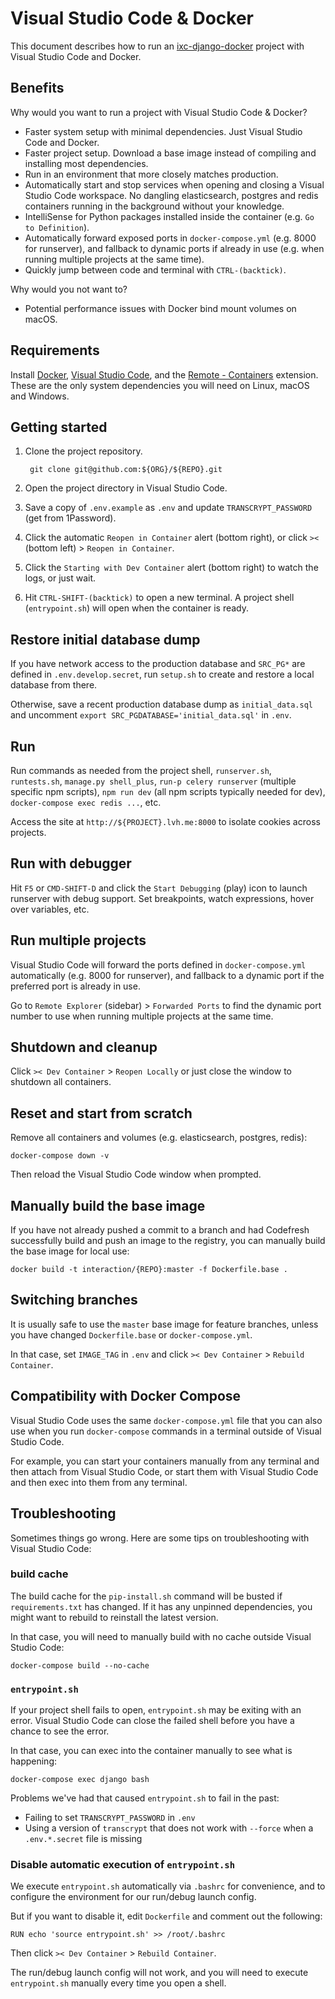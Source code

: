 # Visual Studio Code & Docker

This document describes how to run an [ixc-django-docker] project with Visual Studio Code and Docker.

## Benefits

Why would you want to run a project with Visual Studio Code & Docker?

- Faster system setup with minimal dependencies. Just Visual Studio Code and Docker.
- Faster project setup. Download a base image instead of compiling and installing most dependencies.
- Run in an environment that more closely matches production.
- Automatically start and stop services when opening and closing a Visual Studio Code workspace. No dangling elasticsearch, postgres and redis containers running in the background without your knowledge.
- IntelliSense for Python packages installed inside the container (e.g. `Go to Definition`).
- Automatically forward exposed ports in `docker-compose.yml` (e.g. 8000 for runserver), and fallback to dynamic ports if already in use (e.g. when running multiple projects at the same time).
- Quickly jump between code and terminal with `CTRL-(backtick)`.

Why would you not want to?

- Potential performance issues with Docker bind mount volumes on macOS.

## Requirements

Install [Docker], [Visual Studio Code], and the [Remote - Containers] extension. These are the only system dependencies you will need on Linux, macOS and Windows.

[Docker]: https://docs.docker.com/get-docker/
[ixc-django-docker]: https://github.com/ixc/ixc-django-docker/
[Remote - Containers]: https://marketplace.visualstudio.com/items?itemName=ms-vscode-remote.remote-containers
[Visual Studio Code]: https://code.visualstudio.com/

## Getting started

1. Clone the project repository.

        git clone git@github.com:${ORG}/${REPO}.git

2. Open the project directory in Visual Studio Code.

3. Save a copy of `.env.example` as `.env` and update `TRANSCRYPT_PASSWORD` (get from 1Password).

4. Click the automatic `Reopen in Container` alert (bottom right), or click `><` (bottom left) > `Reopen in Container`.

5. Click the `Starting with Dev Container` alert (bottom right) to watch the logs, or just wait.

6. Hit `CTRL-SHIFT-(backtick)` to open a new terminal. A project shell (`entrypoint.sh`) will open when the container is ready.

## Restore initial database dump

If you have network access to the production database and `SRC_PG*` are defined in `.env.develop.secret`, run `setup.sh` to create and restore a local database from there.

Otherwise, save a recent production database dump as `initial_data.sql` and uncomment `export SRC_PGDATABASE='initial_data.sql'` in `.env`.

## Run

Run commands as needed from the project shell, `runserver.sh`, `runtests.sh`, `manage.py shell_plus`, `run-p celery runserver` (multiple specific npm scripts), `npm run dev` (all npm scripts typically needed for dev), `docker-compose exec redis ...`, etc.

Access the site at `http://${PROJECT}.lvh.me:8000` to isolate cookies across projects.

## Run with debugger

Hit `F5` or `CMD-SHIFT-D` and click the `Start Debugging` (play) icon to launch runserver with debug support. Set breakpoints, watch expressions, hover over variables, etc.

## Run multiple projects

Visual Studio Code will forward the ports defined in `docker-compose.yml` automatically (e.g. 8000 for runserver), and fallback to a dynamic port if the preferred port is already in use.

Go to `Remote Explorer` (sidebar) > `Forwarded Ports` to find the dynamic port number to use when running multiple projects at the same time.

## Shutdown and cleanup

Click `>< Dev Container` > `Reopen Locally` or just close the window to shutdown all containers.

## Reset and start from scratch

Remove all containers and volumes (e.g. elasticsearch, postgres, redis):

    docker-compose down -v

Then reload the Visual Studio Code window when prompted.

## Manually build the base image

If you have not already pushed a commit to a branch and had Codefresh successfully build and push an image to the registry, you can manually build the base image for local use:

    docker build -t interaction/{REPO}:master -f Dockerfile.base .

## Switching branches

It is usually safe to use the `master` base image for feature branches, unless you have changed `Dockerfile.base` or `docker-compose.yml`.

In that case, set `IMAGE_TAG` in `.env` and click `>< Dev Container` > `Rebuild Container`.

## Compatibility with Docker Compose

Visual Studio Code uses the same `docker-compose.yml` file that you can also use when you run `docker-compose` commands in a terminal outside of Visual Studio Code.

For example, you can start your containers manually from any terminal and then attach from Visual Studio Code, or start them with Visual Studio Code and then exec into them from any terminal.

## Troubleshooting

Sometimes things go wrong. Here are some tips on troubleshooting with Visual Studio Code:

### build cache

The build cache for the `pip-install.sh` command will be busted if `requirements.txt` has changed. If it has any unpinned dependencies, you might want to rebuild to reinstall the latest version.

In that case, you will need to manually build with no cache outside Visual Studio Code:

    docker-compose build --no-cache

### `entrypoint.sh`

If your project shell fails to open, `entrypoint.sh` may be exiting with an error. Visual Studio Code can close the failed shell before you have a chance to see the error.

In that case, you can exec into the container manually to see what is happening:

    docker-compose exec django bash

Problems we've had that caused `entrypoint.sh` to fail in the past:

- Failing to set `TRANSCRYPT_PASSWORD` in `.env`
- Using a version of `transcrypt` that does not work with `--force` when a `.env.*.secret` file is missing

### Disable automatic execution of `entrypoint.sh`

We execute `entrypoint.sh` automatically via `.bashrc` for convenience, and to configure the environment for our run/debug launch config.

But if you want to disable it, edit `Dockerfile` and comment out the following:

    RUN echo 'source entrypoint.sh' >> /root/.bashrc

Then click `>< Dev Container` > `Rebuild Container`.

The run/debug launch config will not work, and you will need to execute `entrypoint.sh` manually every time you open a shell.
